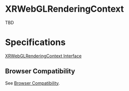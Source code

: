 # XRWebGLRenderingContext

TBD

# Specifications

[XRWebGLRenderingContext Interface](https://www.w3.org/TR/webxr/#typedefdef-xrwebglrenderingcontext)

## Browser Compatibility

See [Browser Compatibility](compatibility).
